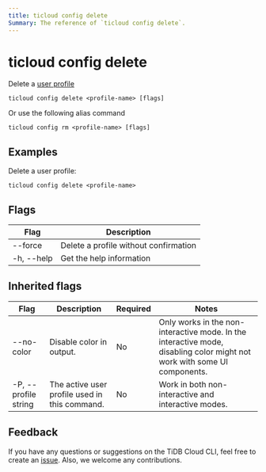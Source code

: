 ```yaml
---
title: ticloud config delete
Summary: The reference of `ticloud config delete`.
---
```


# ticloud config delete

Delete a [user profile](tidb-cloud/cli-reference.md#user-profile)

```shell
ticloud config delete <profile-name> [flags]
```

Or use the following alias command

```shell
ticloud config rm <profile-name> [flags]
```

## Examples

Delete a user profile:

```shell
ticloud config delete <profile-name>
```

## Flags

| Flag       | Description                           |
|------------|---------------------------------------|
| --force    | Delete a profile without confirmation |
| -h, --help | Get the help information              |

## Inherited flags

| Flag                 | Description                                   | Required | Notes                                                                                                                    |
|----------------------|-----------------------------------------------|----------|--------------------------------------------------------------------------------------------------------------------------|
| --no-color           | Disable color in output.                      | No       | Only works in the non-interactive mode. In the interactive mode, disabling color might not work with some UI components. |
| -P, --profile string | The active user profile used in this command. | No       | Work in both non-interactive and interactive modes.                                                                      |

## Feedback

If you have any questions or suggestions on the TiDB Cloud CLI, feel free to create an [issue](https://github.com/tidbcloud/tidbcloud-cli/issues/new/choose). Also, we welcome any contributions.
